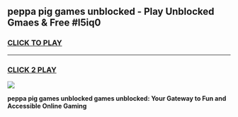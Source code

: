 
## peppa pig games unblocked - Play Unblocked Gmaes & Free #l5iq0
<h3>
<a href="https://news.freeplayer.one?title=peppa_pig_games_unblocked&ref=03M">CLICK TO PLAY</a></h3>
<hr>

<h3>
<a href="https://news.freeplayer.one?title=peppa_pig_games_unblocked&ref=03M">CLICK 2 PLAY</a>
  
</h3>

<a href="https://news.freeplayer.one?title=peppa_pig_games_unblocked&ref=03M"><img src="https://clearcache.store/games.png"></a>


**peppa pig games unblocked games unblocked: Your Gateway to Fun and Accessible Online Gaming**
